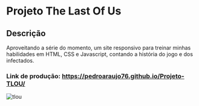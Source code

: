 # Projeto The Last Of Us

## Descrição
Aproveitando a série do momento, um site responsivo para treinar minhas habilidades em HTML, CSS e Javascript, contando a história do jogo e dos infectados.

### Link de produção: https://pedroaraujo76.github.io/Projeto-TLOU/

![tlou](https://user-images.githubusercontent.com/114690321/232177579-68e484b8-2fe4-4cc8-8c5f-1c4230d1007a.png)


